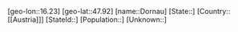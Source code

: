 ﻿---
location: [47.92,16.23]
type: City
tags:
- geo/City


SpocWebEntityId: 29849
isDeleted: false
confidential: public

---
[geo-lon::16.23]
[geo-lat::47.92]
[name::Dornau]
[State::]
[Country::[[Austria]]]
[StateId::]
[Population::]
[Unknown::]

